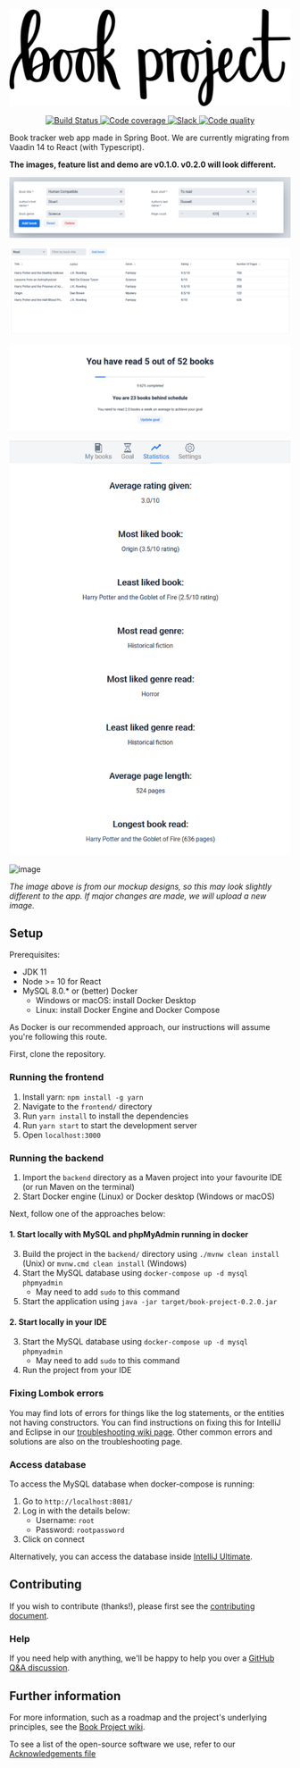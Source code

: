   <p align="center">
	<img src="/media/banner/book_project_newlogo_2x.png" alt="Logo"/>
  </p>

<p align="center">
	
   <a href="https://dev.azure.com/project-books/Book%20Project/_build/latest?definitionId=2&branchName=0.2.0">
    <img src="https://dev.azure.com/project-books/Book%20Project/_apis/build/status/Project-Books.book-project?branchName=0.2.0" alt="Build Status"/>
  </a>

	
  <a href="https://codecov.io/gh/Project-Books/book-project">
    <img src="https://codecov.io/gh/Project-Books/book-project/branch/master/graph/badge.svg" alt="Code coverage"/>
  </a>
	
  <a href="https://join.slack.com/t/teambookproject/shared_invite/zt-nf4awxuo-sj9Aa37CgLcbrUr8z4P8Ag">
    <img src="https://img.shields.io/badge/slack-teambookproject-4A154B?logo=slack" alt="Slack" />
  </a>
	
  <a href="https://app.codacy.com/manual/knjk04/book-project?utm_source=github.com&utm_medium=referral&utm_content=knjk04/book-project&utm_campaign=Badge_Grade_Dashboard">
    <img src="https://api.codacy.com/project/badge/Grade/595ed2c299d7429e9938894c385b9cab" alt="Code quality" />
  </a>
</p>

Book tracker web app made in Spring Boot. We are currently migrating from Vaadin 14 to React (with Typescript).

**The images, feature list and demo are v0.1.0. v0.2.0 will look different.**

<p align="center">
    <img src="/media/docs/readme/book_form.png" alt="New book form"/>
</p>

![Books in shelf](/media/docs/readme/books_in_shelf.png)
        
![Reading goal](/media/docs/readme/reading_goal.png)

<p align="center">
    <img src="/media/docs/readme/statistics.png" alt="Reading statistics"/>
</p>

![image](https://user-images.githubusercontent.com/11173328/112493885-739b0d80-8d7a-11eb-85a1-b4c500dc61ab.png)

*The image above is from our mockup designs, so this may look slightly different to the app. If major changes are made, we will upload a new image.*

## Setup

Prerequisites:
- JDK 11
- Node >= 10 for React
- MySQL 8.0.* or (better) Docker
  - Windows or macOS: install Docker Desktop
  - Linux: install Docker Engine and Docker Compose

As Docker is our recommended approach, our instructions will assume you're following this route.

First, clone the repository.
 
### Running the frontend

1. Install yarn: `npm install -g yarn`
2. Navigate to the `frontend/` directory
3. Run `yarn install` to install the dependencies
4. Run `yarn start` to start the development server
5. Open `localhost:3000`

### Running the backend

1. Import the `backend` directory as a Maven project into your favourite IDE (or run Maven on the terminal)
2. Start Docker engine (Linux) or Docker desktop (Windows or macOS)
  
Next, follow one of the approaches below:

#### 1. Start locally with MySQL and phpMyAdmin running in docker

3. Build the project in the `backend/` directory using `./mvnw clean install` (Unix) or `mvnw.cmd clean install` (Windows)
4. Start the MySQL database using `docker-compose up -d mysql phpmyadmin`
    - May need to add `sudo` to this command
5. Start the application using `java -jar target/book-project-0.2.0.jar` 
    
#### 2. Start locally in your IDE

3. Start the MySQL database using `docker-compose up -d mysql phpmyadmin`
    - May need to add `sudo` to this command
4. Run the project from your IDE

### Fixing Lombok errors

You may find lots of errors for things like the log statements, or the entities not having constructors. 
You can find instructions on fixing this for IntelliJ and Eclipse in our [troubleshooting wiki page](https://github.com/knjk04/book-project/wiki/Troubleshooting). 
Other common errors and solutions are also on the troubleshooting page.

### Access database

To access the MySQL database when docker-compose is running:

1. Go to `http://localhost:8081/`
2. Log in with the details below:
    - Username: `root`
    - Password: `rootpassword`
3. Click on connect

Alternatively, you can access the database inside [IntelliJ Ultimate](https://github.com/Project-Books/book-project/wiki/Connect-to-database-inside-IntelliJ-Ultimate).

## Contributing

If you wish to contribute (thanks!), please first see the [contributing document](https://github.com/knjk04/book-project/blob/master/CONTRIBUTING.md).

### Help

If you need help with anything, we'll be happy to help you over a [GitHub Q&A discussion](https://github.com/Project-Books/book-project/discussions/categories/q-a).

## Further information

For more information, such as a roadmap and the project's underlying principles, see the [Book Project wiki](https://github.com/knjk04/book-project/wiki).

To see a list of the open-source software we use, refer to our [Acknowledgements file](https://github.com/Project-Books/book-project/blob/master/ACKNOWLEDGEMENTS.md)
